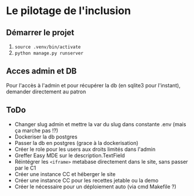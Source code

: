 # Le pilotage de l'inclusion

## Démarrer le projet

1. `source .venv/bin/activate`
2. `python manage.py runserver`

## Acces admin et DB

Pour l'accès à l'admin et pour récupérer la db (en sqlite3 pour l'instant), demander directement au patron

## ToDo

- Changer slug admin et mettre la var du slug dans constante .env (mais ça marche pas !?)
- Dockeriser la db postgres
- Passer la db en postgres (grace à la dockerisation)
- Créer le role pour les users aux droits limités dans l'admin
- Greffer Easy MDE sur le description.TextField
- Réintégrer les `<iframe>` metabase directement dans le site, sans passer par le C1
- Créer une instance CC et héberger le site
- Créer une instance CC pour les recettes jetable ou la demo
- Créer le nécessaire pour un déploiement auto (via cmd Makefile ?)
